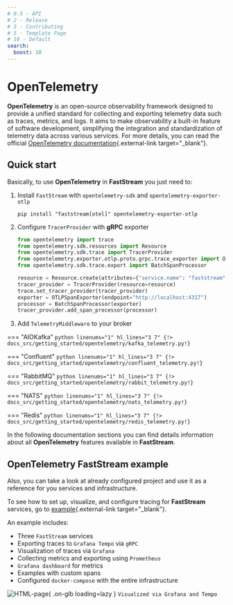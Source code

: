 ```yaml
---
# 0.5 - API
# 2 - Release
# 3 - Contributing
# 5 - Template Page
# 10 - Default
search:
  boost: 10
---
```


# OpenTelemetry

**OpenTelemetry** is an open-source observability framework designed to provide a unified standard for collecting and exporting telemetry data such as traces, metrics, and logs. It aims to make observability a built-in feature of software development, simplifying the integration and standardization of telemetry data across various services. For more details, you can read the official [OpenTelemetry documentation](https://opentelemetry.io/){.external-link target="_blank"}.

## Quick start

Basically, to use **OpenTelemetry** in **FastStream** you just need to:

1. Install `FastStream` with `opentelemetry-sdk` and `opentelemetry-exporter-otlp`

    ```shell
    pip install "faststream[otel]" opentelemetry-exporter-otlp
    ```

2. Configure `TracerProvider` with **gRPC** exporter

    ```python linenums="1" hl_lines="8 10"
    from opentelemetry import trace
    from opentelemetry.sdk.resources import Resource
    from opentelemetry.sdk.trace import TracerProvider
    from opentelemetry.exporter.otlp.proto.grpc.trace_exporter import OTLPSpanExporter
    from opentelemetry.sdk.trace.export import BatchSpanProcessor
    
    resource = Resource.create(attributes={"service.name": "faststream"})
    tracer_provider = TracerProvider(resource=resource)
    trace.set_tracer_provider(tracer_provider)
    exporter = OTLPSpanExporter(endpoint="http://localhost:4317")
    processor = BatchSpanProcessor(exporter)
    tracer_provider.add_span_processor(processor)
    ```

3. Add `TelemetryMiddleware` to your broker

=== "AIOKafka"
    ```python linenums="1" hl_lines="3 7"
    {!> docs_src/getting_started/opentelemetry/kafka_telemetry.py!}
    ```

=== "Confluent"
    ```python linenums="1" hl_lines="3 7"
    {!> docs_src/getting_started/opentelemetry/confluent_telemetry.py!}
    ```

=== "RabbitMQ"
    ```python linenums="1" hl_lines="3 7"
    {!> docs_src/getting_started/opentelemetry/rabbit_telemetry.py!}
    ```

=== "NATS"
    ```python linenums="1" hl_lines="3 7"
    {!> docs_src/getting_started/opentelemetry/nats_telemetry.py!}
    ```

=== "Redis"
    ```python linenums="1" hl_lines="3 7"
    {!> docs_src/getting_started/opentelemetry/redis_telemetry.py!}
    ```

In the following documentation sections you can find details information about all **OpenTelemetry** features available in **FastStream**.

## OpenTelemetry FastStream example

Also, you can take a look at already configured project and use it as a reference for you services and infrastructure.

To see how to set up, visualize, and configure tracing for **FastStream** services, go to [example](https://github.com/draincoder/faststream-monitoring){.external-link target="_blank"}.

An example includes:

* Three `FastStream` services
* Exporting traces to `Grafana Tempo` via `gRPC`
* Visualization of traces via `Grafana`
* Collecting metrics and exporting using `Prometheus`
* `Grafana dashboard` for metrics
* Examples with custom spans
* Configured `docker-compose` with the entire infrastructure

![HTML-page](../../../assets/img/distributed-trace.png){ .on-glb loading=lazy }
`Visualized via Grafana and Tempo`
